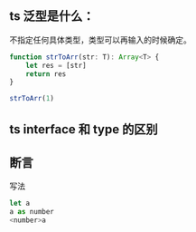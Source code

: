 ## ts 泛型是什么：
不指定任何具体类型，类型可以再输入的时候确定。
```js
function strToArr(str: T): Array<T> {
    let res = [str]
    return res
}

strToArr(1)
```

## ts interface 和 type 的区别


## 断言
写法 
```js
let a
a as number
<number>a

```